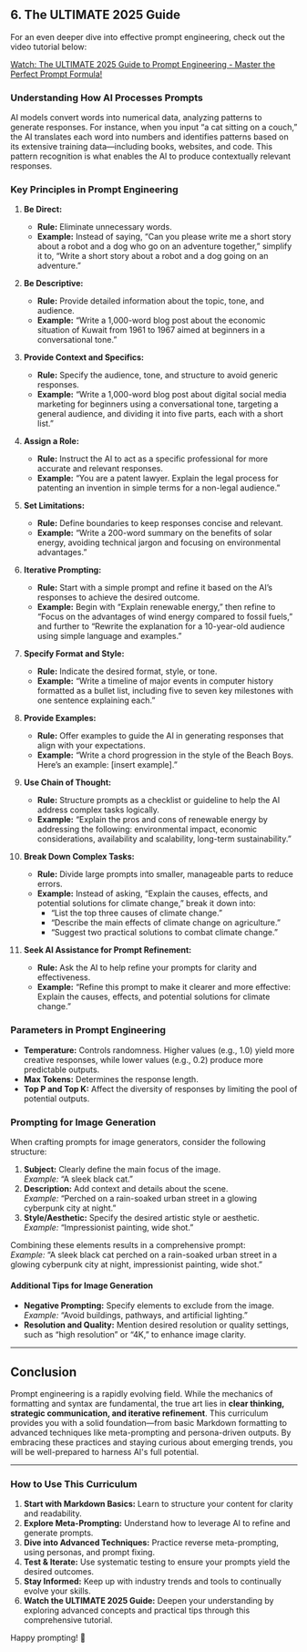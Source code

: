 ## 6. **The ULTIMATE 2025 Guide**

For an even deeper dive into effective prompt engineering, check out the video tutorial below:

[Watch: The ULTIMATE 2025 Guide to Prompt Engineering - Master the Perfect Prompt Formula!](https://www.youtube.com/watch?v=bIxbpIwYTXI)

### Understanding How AI Processes Prompts
AI models convert words into numerical data, analyzing patterns to generate responses. For instance, when you input “a cat sitting on a couch,” the AI translates each word into numbers and identifies patterns based on its extensive training data—including books, websites, and code. This pattern recognition is what enables the AI to produce contextually relevant responses.

### Key Principles in Prompt Engineering

1. **Be Direct:**  
   - **Rule:** Eliminate unnecessary words.  
   - **Example:** Instead of saying, “Can you please write me a short story about a robot and a dog who go on an adventure together,” simplify it to, “Write a short story about a robot and a dog going on an adventure.”

2. **Be Descriptive:**  
   - **Rule:** Provide detailed information about the topic, tone, and audience.  
   - **Example:** “Write a 1,000-word blog post about the economic situation of Kuwait from 1961 to 1967 aimed at beginners in a conversational tone.”

3. **Provide Context and Specifics:**  
   - **Rule:** Specify the audience, tone, and structure to avoid generic responses.  
   - **Example:** “Write a 1,000-word blog post about digital social media marketing for beginners using a conversational tone, targeting a general audience, and dividing it into five parts, each with a short list.”

4. **Assign a Role:**  
   - **Rule:** Instruct the AI to act as a specific professional for more accurate and relevant responses.  
   - **Example:** “You are a patent lawyer. Explain the legal process for patenting an invention in simple terms for a non-legal audience.”

5. **Set Limitations:**  
   - **Rule:** Define boundaries to keep responses concise and relevant.  
   - **Example:** “Write a 200-word summary on the benefits of solar energy, avoiding technical jargon and focusing on environmental advantages.”

6. **Iterative Prompting:**  
   - **Rule:** Start with a simple prompt and refine it based on the AI’s responses to achieve the desired outcome.  
   - **Example:** Begin with “Explain renewable energy,” then refine to “Focus on the advantages of wind energy compared to fossil fuels,” and further to “Rewrite the explanation for a 10-year-old audience using simple language and examples.”

7. **Specify Format and Style:**  
   - **Rule:** Indicate the desired format, style, or tone.  
   - **Example:** “Write a timeline of major events in computer history formatted as a bullet list, including five to seven key milestones with one sentence explaining each.”

8. **Provide Examples:**  
   - **Rule:** Offer examples to guide the AI in generating responses that align with your expectations.  
   - **Example:** “Write a chord progression in the style of the Beach Boys. Here’s an example: [insert example].”

9. **Use Chain of Thought:**  
   - **Rule:** Structure prompts as a checklist or guideline to help the AI address complex tasks logically.  
   - **Example:** “Explain the pros and cons of renewable energy by addressing the following: environmental impact, economic considerations, availability and scalability, long-term sustainability.”

10. **Break Down Complex Tasks:**  
    - **Rule:** Divide large prompts into smaller, manageable parts to reduce errors.  
    - **Example:** Instead of asking, “Explain the causes, effects, and potential solutions for climate change,” break it down into:  
      - “List the top three causes of climate change.”  
      - “Describe the main effects of climate change on agriculture.”  
      - “Suggest two practical solutions to combat climate change.”

11. **Seek AI Assistance for Prompt Refinement:**  
    - **Rule:** Ask the AI to help refine your prompts for clarity and effectiveness.  
    - **Example:** “Refine this prompt to make it clearer and more effective: Explain the causes, effects, and potential solutions for climate change.”

### Parameters in Prompt Engineering

- **Temperature:** Controls randomness. Higher values (e.g., 1.0) yield more creative responses, while lower values (e.g., 0.2) produce more predictable outputs.
- **Max Tokens:** Determines the response length.
- **Top P and Top K:** Affect the diversity of responses by limiting the pool of potential outputs.

### Prompting for Image Generation

When crafting prompts for image generators, consider the following structure:
1. **Subject:** Clearly define the main focus of the image.  
   *Example:* “A sleek black cat.”
2. **Description:** Add context and details about the scene.  
   *Example:* “Perched on a rain-soaked urban street in a glowing cyberpunk city at night.”
3. **Style/Aesthetic:** Specify the desired artistic style or aesthetic.  
   *Example:* “Impressionist painting, wide shot.”

Combining these elements results in a comprehensive prompt:  
*Example:* “A sleek black cat perched on a rain-soaked urban street in a glowing cyberpunk city at night, impressionist painting, wide shot.”

#### Additional Tips for Image Generation
- **Negative Prompting:** Specify elements to exclude from the image.  
  *Example:* “Avoid buildings, pathways, and artificial lighting.”
- **Resolution and Quality:** Mention desired resolution or quality settings, such as “high resolution” or “4K,” to enhance image clarity.

---

## Conclusion

Prompt engineering is a rapidly evolving field. While the mechanics of formatting and syntax are fundamental, the true art lies in **clear thinking, strategic communication, and iterative refinement**. This curriculum provides you with a solid foundation—from basic Markdown formatting to advanced techniques like meta-prompting and persona-driven outputs. By embracing these practices and staying curious about emerging trends, you will be well-prepared to harness AI's full potential.

---

### **How to Use This Curriculum**
1. **Start with Markdown Basics:** Learn to structure your content for clarity and readability.
2. **Explore Meta-Prompting:** Understand how to leverage AI to refine and generate prompts.
3. **Dive into Advanced Techniques:** Practice reverse meta-prompting, using personas, and prompt fixing.
4. **Test & Iterate:** Use systematic testing to ensure your prompts yield the desired outcomes.
5. **Stay Informed:** Keep up with industry trends and tools to continually evolve your skills.
6. **Watch the ULTIMATE 2025 Guide:** Deepen your understanding by exploring advanced concepts and practical tips through this comprehensive tutorial.

Happy prompting! 🚀

